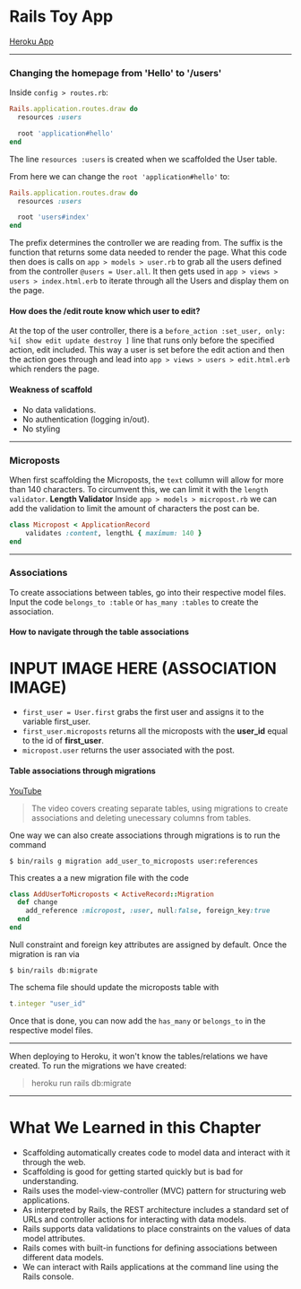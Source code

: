 # Rails Toy App

[Heroku App](https://gentle-eyrie-92883.herokuapp.com/)
___
### Changing the homepage from 'Hello' to '/users'
Inside `config > routes.rb`:
```ruby
Rails.application.routes.draw do
  resources :users

  root 'application#hello'
end
```
The line `resources :users` is created when we scaffolded the User table.

From here we can change the `root 'application#hello'` to:
```ruby
Rails.application.routes.draw do
  resources :users

  root 'users#index'
end
```
The prefix determines the controller we are reading from. The suffix is the function that returns some data needed to render the page.
What this code then does is calls on `app > models > user.rb` to grab all the users defined from the controller `@users = User.all`. It then gets used in `app > views > users > index.html.erb` to iterate through all the Users and display them on the page.
#### How does the /edit route know which user to edit?
At the top of the user controller, there is a `before_action :set_user, only: %i[ show edit update destroy ]` line that runs only before the specified action, edit included. This way a user is set before the edit action and then the action goes through and lead into `app > views > users > edit.html.erb` which renders the page.
#### Weakness of scaffold
- No data validations.
- No authentication (logging in/out).
- No styling
___
### Microposts
When first scaffolding the Microposts, the `text` collumn will allow for more than 140 characters. To circumvent this, we can limit it with the `length validator`.
**Length Validator**
Inside `app > models > micropost.rb` we can add the validation to limit the amount of characters the post can be.
```ruby
class Micropost < ApplicationRecord
    validates :content, lengthL { maximum: 140 }
end
```
___
### Associations
To create associations between tables, go into their respective model files. Input the code `belongs_to :table` or `has_many :tables` to create the association.
#### How to navigate through the table associations
# INPUT IMAGE HERE (ASSOCIATION IMAGE)
- `first_user = User.first` grabs the first user and assigns it to the variable first_user.
- `first_user.microposts` returns all the microposts with the **user_id** equal to the id of **first_user**.
- `micropost.user` returns the user associated with the post.

#### Table associations through migrations
[YouTube](https://www.youtube.com/watch?v=__ARsbP0h40&ab_channel=TomKadwillTomKadwill)
> The video covers creating separate tables, using migrations to create associations and deleting unecessary columns from tables.

One way we can also create associations through migrations is to run the command 
```
$ bin/rails g migration add_user_to_microposts user:references
```
This creates a a new migration file with the code
```ruby
class AddUserToMicroposts < ActiveRecord::Migration
  def change
    add_reference :micropost, :user, null:false, foreign_key:true
  end
end
```
Null constraint and foreign key attributes are assigned by default.
Once the migration is ran via
```
$ bin/rails db:migrate
```
The schema file should update the microposts table with 
```ruby
t.integer "user_id"
```
Once that is done, you can now add the `has_many` or `belongs_to` in the respective model files.
___
When deploying to Heroku, it won't know the tables/relations we have created. To run the migrations we have created:
> heroku run rails db:migrate
___
# What We Learned in this Chapter
- Scaffolding automatically creates code to model data and interact with it through the web.
- Scaffolding is good for getting started quickly but is bad for understanding.
- Rails uses the model-view-controller (MVC) pattern for structuring web applications.
- As interpreted by Rails, the REST architecture includes a standard set of URLs and controller actions for interacting with data models.
- Rails supports data validations to place constraints on the values of data model attributes.
- Rails comes with built-in functions for defining associations between different data models.
- We can interact with Rails applications at the command line using the Rails console.
